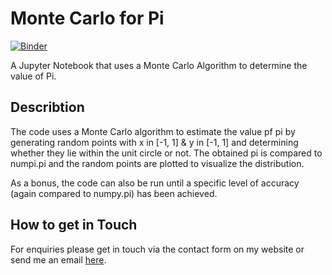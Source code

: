 # Monte Carlo for Pi
[![Binder](http://mybinder.org/badge.svg)](https://mybinder.org/v2/gh/fdschmidt/MonteCarloForPi/master)

A Jupyter Notebook that uses a Monte Carlo Algorithm to determine the value of Pi.

## Describtion
The code uses a Monte Carlo algorithm to estimate the value pf pi by generating random points with x in [-1, 1] & y in [-1, 1] and determining whether they lie within the unit circle or not. The obtained pi is compared to numpi.pi and the random points are plotted to visualize the distribution.

As a bonus, the code can also be run until a specific level of accuracy (again compared to numpy.pi) has been achieved.

## How to get in Touch
For enquiries please get in touch via the contact form on my website or send me an email [here](https://www.astrofranzi.com/contact/).
